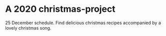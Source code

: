 # A 2020 christmas-project

25 December schedule. Find delicious christmas recipes accompanied by a lovely christmas song.

